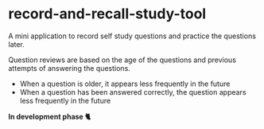 # record-and-recall-study-tool

A mini application to record self study questions and practice the questions later.

Question reviews are based on the age of the questions and previous attempts of answering the questions.
- When a question is older, it appears less frequently in the future
- When a question has been answered correctly, the question appears less frequently in the future

**In development phase 🐈**
